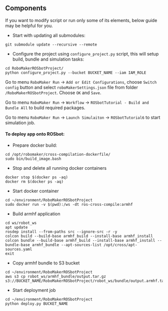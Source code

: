 ## Components

If you want to modify script or run only some of its elements, below guide may be helpful for you.

- Start with updating all submodules:
```
git submodule update --recursive --remote
```

- Configure the project using `configure_project.py` script, this will setup build, bundle and simulation tasks:

```
cd RoboMakerROSbotProject/
python configure_project.py --bucket BUCKET_NAME --iam IAM_ROLE
```
Go to menu `RoboMaker Run` -> `Add or Edit Configurations`, choose `Switch config` button and select `roboMakerSettings.json` file from folder `/RoboMakerROSbotProject`. Choose `OK` and `Save`.

Go to menu `RoboMaker Run` -> `Workflow` -> `ROSbotTutorial - Build and Bundle All` to build required packages.

Go to menu `RoboMaker Run` -> `Launch Simulaiton` -> `ROSbotTutorial6` to start simulation job.

#### To deploy app onto ROSbot:

- Prepare docker build:
```
cd /opt/robomaker/cross-compilation-dockerfile/
sudo bin/build_image.bash
```

- Stop and delete all running docker containers
```
docker stop $(docker ps -aq)
docker rm $(docker ps -aq)
```

- Start docker container
```
cd ~/environment/RoboMakerROSbotProject
sudo docker run -v $(pwd):/ws -dt ros-cross-compile:armhf
```

- Build armhf application
```
cd ws/robot_ws
apt update
rosdep install --from-paths src --ignore-src -r -y
colcon build --build-base armhf_build --install-base armhf_install
colcon bundle --build-base armhf_build --install-base armhf_install --bundle-base armhf_bundle --apt-sources-list /opt/cross/apt-sources.yaml
exit
```

- Copy armhf bundle to S3 bucket
```
cd ~/environment/RoboMakerROSbotProject
aws s3 cp robot_ws/armhf_bundle/output.tar.gz s3://BUCKET_NAME/RoboMakerROSbotProject/robot_ws/bundle/output.armhf.tar.gz
```

- Start deployment job
```
cd ~/environment/RoboMakerROSbotProject
python deploy.py BUCKET_NAME
```